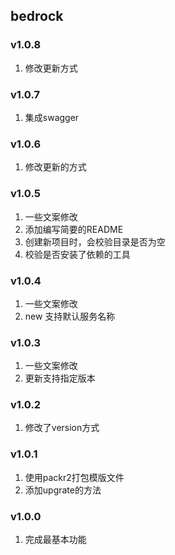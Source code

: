 ## bedrock

### v1.0.8
1. 修改更新方式

### v1.0.7
1. 集成swagger

### v1.0.6
1. 修改更新的方式

### v1.0.5
1. 一些文案修改
2. 添加编写简要的README
3. 创建新项目时，会校验目录是否为空
4. 校验是否安装了依赖的工具

### v1.0.4
1. 一些文案修改
2. new 支持默认服务名称

### v1.0.3
1. 一些文案修改
2. 更新支持指定版本

### v1.0.2
1. 修改了version方式

### v1.0.1
1. 使用packr2打包模版文件
2. 添加upgrate的方法

### v1.0.0
1. 完成最基本功能
